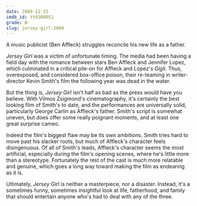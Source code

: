 ```yaml
---
date: 2008-12-25
imdb_id: tt0300051
grade: B-
slug: jersey-girl-2004
---
```


A music publicist (Ben Affleck) struggles reconcile his new life as a father.

_Jersey Girl_ was a victim of unfortunate timing. The media had been having a field day with the romance between stars Ben Affleck and Jennifer Lopez, which culminated in a critical pile-on for Affleck and Lopez's <span data-imdb-id="tt0299930">_Gigli_</span>. Thus, overexposed, and considered box-office poison, their re-teaming in writer-director Kevin Smith's film the following year was dead in the water.

But the thing is, _Jersey Girl_ isn't half as bad as the press would have you believe. With Vilmos Zsigmond's cinematography, it's certainly the best looking film of Smith's to date, and the performances are universally solid, particularly George Carlin as Affleck's father. Smith's script is somewhat uneven, but does offer some really poignant moments, and at least one great surprise cameo.

Indeed the film's biggest flaw may be its own ambitions. Smith tries hard to move past his slacker roots, but much of Affleck's character feels disingenuous. Of all of Smith's leads, Affleck's character seems the most artificial, especially during the film's opening scenes, where he's little more than a stereotype. Fortunately the rest of the cast is much more relatable and genuine, which goes a long way toward making the film as endearing as it is.

Ultimately, _Jersey Girl_ is neither a masterpiece, nor a disaster. Instead, it's a sometimes funny, sometimes insightful look at life, fatherhood, and family that should entertain anyone who's had to deal with any of the three.
